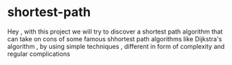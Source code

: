 # shortest-path
Hey , with this project we will try to discover a shortest path algorithm that can take on cons of some famous shhortest path algorithms like Dijkstra's algorithm , by using simple techniques , different in form of complexity and regular complications 
